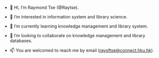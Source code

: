 - 👋 Hi, I’m Raymond Tse (@Raytse).
- 👀 I’m interested in information system and library science.
- 🌱 I’m currently learning knowledge management and library system. 
- 💞️ I’m looking to collaborate on knowledge management and library databases. 

- 📫 You are welcomed to reach me by email (raysftse@connect.hku.hk). 

<!---
Raysftse/Raysftse is a ✨ special ✨ repository because its `README.md` (this file) appears on your GitHub profile.
You can click the Preview link to take a look at your changes.
--->
